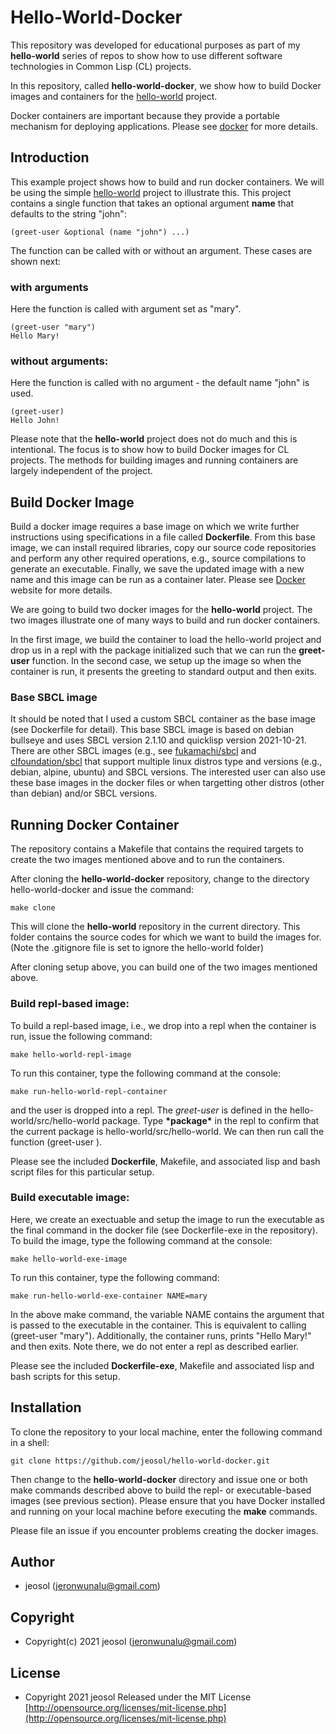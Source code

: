 # Hello-World-Docker
This repository was developed for educational purposes as part of my **hello-world** series of repos to show how to use different software technologies in Common Lisp (CL) projects.

In this repository, called **hello-world-docker**, we show how to build Docker images and containers for the [hello-world](https://github.com/jeosol/hello-world) project.

Docker containers are important because they provide a portable mechanism for deploying applications. Please see [docker](https://docs.docker.com/engine/reference/builder/) for more details.

## Introduction
This example project shows how to build and run docker containers. We will be using the simple [hello-world](https://github.com/jeosol/hello-world) project to illustrate this. This project contains a single function that takes an optional argument **name** that defaults to the string "john":
```
(greet-user &optional (name "john") ...)
```
The function can be called with or without an argument. These cases are shown next:
### with arguments
Here the function is called with argument set as "mary".
```
(greet-user "mary")
Hello Mary!
```
### without arguments:
Here the function is called with no argument - the default name "john" is used.
```
(greet-user)
Hello John!
```

Please note that the **hello-world** project does not do much and this is intentional. The focus is to show how to build Docker images for CL projects. The methods for building images and running containers are largely independent of the project.

## Build Docker Image

Build a docker image requires a base image on which we write further instructions using specifications in a file called **Dockerfile**. From this base image, we can install required libraries, copy our source code repositories and perform any other required operations, e.g., source compilations to generate an executable. Finally, we save the updated image with a new name and this image can be run as a container later. Please see [Docker](https://docs.docker.com/engine/reference/builder/) website for more details. 

We are going to build two docker images for the **hello-world** project. The two images illustrate one of many ways to build and run docker containers. 

In the first image, we build the container to load the hello-world project and
drop us in a repl with the package initialized such that we can run the
**greet-user** function. In the second case, we setup up the image so when the container is run, it presents the greeting to standard output and then exits.

### Base SBCL image
It should be noted that I used a custom SBCL container as the base image (see Dockerfile for detail). This base SBCL image is based on debian bullseye and uses SBCL version 2.1.10 and quicklisp version 2021-10-21. There are other SBCL images (e.g., see [fukamachi/sbcl](https://hub.docker.com/r/fukamachi/sbcl) and [clfoundation/sbcl](https://hub.docker.com/r/clfoundation/sbcl) that support multiple linux distros type and versions (e.g., debian, alpine, ubuntu) and SBCL versions. The interested user can also use these base images in the docker files or when targetting other distros (other than debian) and/or SBCL versions.

## Running Docker Container
The repository contains a Makefile that contains the required targets to create the two images mentioned above and to run the containers.

After cloning the **hello-world-docker** repository, change to the directory hello-world-docker and issue the command:
```
make clone
```
This will clone the **hello-world** repository in the current directory. This folder contains the source codes for which we want to build the images for. (Note the .gitignore file is set to ignore the hello-world folder)

After cloning setup above, you can build one of the two images mentioned above.

### Build repl-based image:
To build a repl-based image, i.e., we drop into a repl when the container is run, issue the following command:
```
make hello-world-repl-image
```
To run this container, type the following command at the console:
```
make run-hello-world-repl-container
```
and the user is dropped into a repl. The *greet-user* is defined in the hello-world/src/hello-world package. Type **\*package\*** in the repl to confirm that the current package is hello-world/src/hello-world. We can then run call the function (greet-user <name>).

Please see the included **Dockerfile**, Makefile, and associated lisp and bash script files for this particular setup.

### Build executable image:
Here, we create an exectuable and setup the image to run the executable as the final command in the docker file (see Dockerfile-exe in the repository). To build the image, type the following command at the console:
```
make hello-world-exe-image
```
To run this container, type the following command:
```
make run-hello-world-exe-container NAME=mary
```
In the above make command, the variable NAME contains the argument that is passed to the executable in the container. This is equivalent to calling (greet-user "mary"). Additionally, the container runs, prints "Hello Mary!" and then exits. Note there, we do not enter a repl as described earlier.

Please see the included **Dockerfile-exe**, Makefile and associated lisp and bash scripts for this setup. 

## Installation
To clone the repository to your local machine, enter the following command in a shell:
```
git clone https://github.com/jeosol/hello-world-docker.git
```
Then change to the **hello-world-docker** directory and issue one or both make commands described above to build the repl- or executable-based images (see previous section). Please ensure that you have Docker installed and running on your local machine before executing the **make** commands.

Please file an issue if you encounter problems creating the docker images.

## Author

* jeosol (jeronwunalu@gmail.com)

## Copyright

* Copyright(c) 2021 jeosol (jeronwunalu@gmail.com)


## License

* Copyright 2021 jeosol Released under the MIT License [http://opensource.org/licenses/mit-license.php](http://opensource.org/licenses/mit-license.php)
